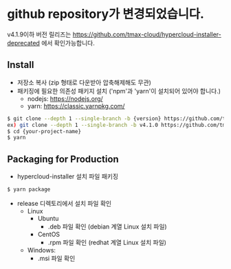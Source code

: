 # github repository가 변경되었습니다.
v4.1.9이하 버전 릴리즈는 https://github.com/tmax-cloud/hypercloud-installer-deprecated 에서 확인가능합니다.

## Install

- 저장소 복사 (zip 형태로 다운받아 압축해제해도 무관)
- 패키징에 필요한 의존성 패키지 설치 ('npm'과 'yarn'이 설치되어 있어야 합니다.)
  - nodejs: https://nodejs.org/
  - yarn: https://classic.yarnpkg.com/

```bash
$ git clone --depth 1 --single-branch -b {version} https://github.com/tmax-cloud/hypercloud-installer.git {your-project-name}
ex) git clone --depth 1 --single-branch -b v4.1.0 https://github.com/tmax-cloud/hypercloud-installer.git hypercloud-installer
$ cd {your-project-name}
$ yarn
```

## Packaging for Production

- hypercloud-installer 설치 파일 패키징

```bash
$ yarn package
```

- release 디렉토리에서 설치 파일 확인
  - Linux
    - Ubuntu
      - .deb 파일 확인 (debian 계열 Linux 설치 파일)
    - CentOS
      - .rpm 파일 확인 (redhat 계열 Linux 설치 파일)
  - Windows:
    - .msi 파일 확인

